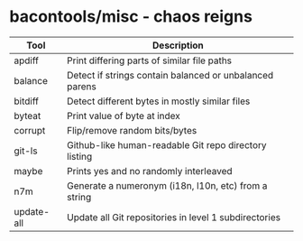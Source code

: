 bacontools/misc - chaos reigns
==============================

| Tool             | Description                                             |
|------------------|---------------------------------------------------------|
| apdiff           | Print differing parts of similar file paths             |
| balance          | Detect if strings contain balanced or unbalanced parens |
| bitdiff          | Detect different bytes in mostly similar files          |
| byteat           | Print value of byte at index                            |
| corrupt          | Flip/remove random bits/bytes                           |
| git-ls           | Github-like human-readable Git repo directory listing   |
| maybe            | Prints yes and no randomly interleaved                  |
| n7m              | Generate a numeronym (i18n, l10n, etc) from a string    |
| update-all       | Update all Git repositories in level 1 subdirectories   |
